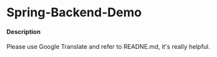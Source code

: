 # Spring-Backend-Demo

#### Description
Please use Google Translate and refer to READNE.md, it's really helpful.
